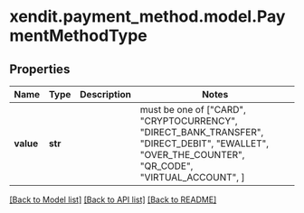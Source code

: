 # xendit.payment_method.model.PaymentMethodType


## Properties
Name | Type | Description | Notes
------------ | ------------- | ------------- | -------------
**value** | **str** |  |  must be one of ["CARD", "CRYPTOCURRENCY", "DIRECT_BANK_TRANSFER", "DIRECT_DEBIT", "EWALLET", "OVER_THE_COUNTER", "QR_CODE", "VIRTUAL_ACCOUNT", ]

[[Back to Model list]](../README.md#documentation-for-models) [[Back to API list]](../README.md#documentation-for-api-endpoints) [[Back to README]](../README.md)


